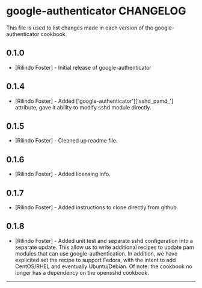 google-authenticator CHANGELOG
==============================

This file is used to list changes made in each version of the google-authenticator cookbook.

0.1.0
-----
- [Rilindo Foster] - Initial release of google-authenticator

0.1.4
-----
- [Rilindo Foster] - Added ['google-authenticator']['sshd_pamd_'] attribute, gave it ability to modify sshd module directly. 

0.1.5
-----
- [Rilindo Foster] - Cleaned up readme file.

0.1.6
-----
- [Rilindo Foster] - Added licensing info.

0.1.7
-----
- [Rilindo Foster] - Added instructions to clone directly from github.

0.1.8
-----
- [Rilindo Foster] - Added unit test and separate sshd configuration into a separate update. This allow us to write additional
                    recipes to update pam modules that can use google-authentication. In addition, we have explicited set the
                    recipe to support Fedora, with the intent to add CentOS/RHEL and eventually Ubuntu/Debian. Of note: the
                    cookbook no longer has a dependency on the opensshd cookbook.


- - -
